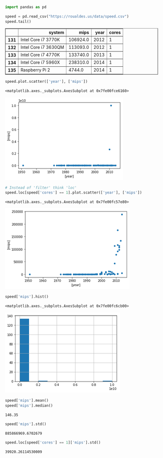 

```python
import pandas as pd
```


```python
speed = pd.read_csv("https://roualdes.us/data/speed.csv")
speed.tail()
```




<div>
<style scoped>
    .dataframe tbody tr th:only-of-type {
        vertical-align: middle;
    }

    .dataframe tbody tr th {
        vertical-align: top;
    }

    .dataframe thead th {
        text-align: right;
    }
</style>
<table border="1" class="dataframe">
  <thead>
    <tr style="text-align: right;">
      <th></th>
      <th>system</th>
      <th>mips</th>
      <th>year</th>
      <th>cores</th>
    </tr>
  </thead>
  <tbody>
    <tr>
      <th>131</th>
      <td>Intel Core i7 3770K</td>
      <td>106924.0</td>
      <td>2012</td>
      <td>1</td>
    </tr>
    <tr>
      <th>132</th>
      <td>Intel Core i7 3630QM</td>
      <td>113093.0</td>
      <td>2012</td>
      <td>1</td>
    </tr>
    <tr>
      <th>133</th>
      <td>Intel Core i7 4770K</td>
      <td>133740.0</td>
      <td>2013</td>
      <td>1</td>
    </tr>
    <tr>
      <th>134</th>
      <td>Intel Core i7 5960X</td>
      <td>238310.0</td>
      <td>2014</td>
      <td>1</td>
    </tr>
    <tr>
      <th>135</th>
      <td>Raspberry Pi 2</td>
      <td>4744.0</td>
      <td>2014</td>
      <td>1</td>
    </tr>
  </tbody>
</table>
</div>




```python
speed.plot.scatter(['year'], ['mips'])
```




    <matplotlib.axes._subplots.AxesSubplot at 0x7fe00fce6160>




![png](output_2_1.png)



```python
# Instead of 'filter' think 'loc'
speed.loc[speed['cores'] == 1].plot.scatter(['year'], ['mips'])
```




    <matplotlib.axes._subplots.AxesSubplot at 0x7fe00fc57e80>




![png](output_3_1.png)



```python
speed['mips'].hist()
```




    <matplotlib.axes._subplots.AxesSubplot at 0x7fe00fc6cb00>




![png](output_4_1.png)



```python
speed['mips'].mean()
speed['mips'].median()
```




    146.35




```python
speed['mips'].std()
```




    885866969.6702679




```python
speed.loc[speed['cores'] == 1]['mips'].std()
```




    39920.26114530009


